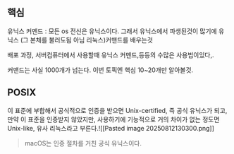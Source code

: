 ## 핵심
유닉스 커멘드 : 모든 os 전신은 유닉스이다. 그래서 유닉스에서 파생된것이 많기에 유닉스 (그 본체를 불러도됨 아님 리눅스)커맨드를 배우는것

배포 과정, 서버컴퓨터에서 사용할때 유닉스 커멘드,등등의 수많은 사용법이있다,.

커맨드는 사실 1000개가 넘는다. 이번 토픽엔 핵심 10~20개만 알아볼것.

## POSIX
이 표준에 부합해서 공식적으로 인증을 받으면 Unix-certified, 즉 공식 유닉스가 되고, 만약 이 표준을 인증받지 않았지만, 사용하기에 기능적으로 거의 차이가 없는 정도면 Unix-like, 유사 리눅스라고 부른다.![[Pasted image 20250812130300.png]]
> macOS는 인증 절차를 거친 공식 유닉스이다.